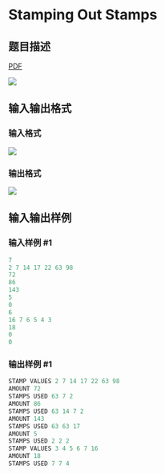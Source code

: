 # Stamping Out Stamps

## 题目描述

[problemUrl]: https://uva.onlinejudge.org/index.php?option=com_onlinejudge&Itemid=8&category=4&page=show_problem&problem=202

[PDF](https://uva.onlinejudge.org/external/2/p266.pdf)

![](https://cdn.luogu.com.cn/upload/vjudge_pic/UVA266/048d9823ebbaaf854996119782fd3830841268c4.png)

## 输入输出格式

### 输入格式

![](https://cdn.luogu.com.cn/upload/vjudge_pic/UVA266/b2db700e218c242eddd93742894396c8fe060e99.png)

### 输出格式

![](https://cdn.luogu.com.cn/upload/vjudge_pic/UVA266/67110ee6434a7c7024d4a314eb4bbf861cb59407.png)

## 输入输出样例

### 输入样例 #1

```cpp
7
2 7 14 17 22 63 98
72
86
143
5
0
6
16 7 6 5 4 3
18
0
0
```


### 输出样例 #1

```cpp
STAMP VALUES 2 7 14 17 22 63 98
AMOUNT 72
STAMPS USED 63 7 2
AMOUNT 86
STAMPS USED 63 14 7 2
AMOUNT 143
STAMPS USED 63 63 17
AMOUNT 5
STAMPS USED 2 2 2
STAMP VALUES 3 4 5 6 7 16
AMOUNT 18
STAMPS USED 7 7 4
```


